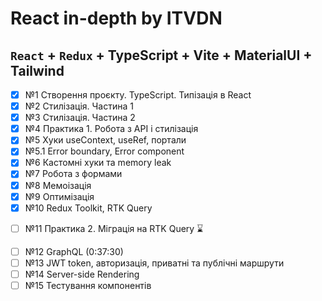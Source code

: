 # React in-depth by ITVDN

## `React` + `Redux` + TypeScript + Vite + MaterialUI + Tailwind

- [x] №1 Створення проєкту. TypeScript. Типізація в React
- [x] №2 Стилізація. Частина 1
- [x] №3 Стилізація. Частина 2
- [x] №4 Практика 1. Робота з API і стилізація
- [x] №5 Хуки useContext, useRef, портали
- [x] №5.1 Error boundary, Error component
- [x] №6 Кастомні хуки та memory leak
- [x] №7 Робота з формами
- [x] №8 Мемоізація 
- [x] №9 Оптимізація 
- [x] №10 Redux Toolkit, RTK Query 
+ [ ] №11 Практика 2. Міграція на RTK Query ⌛
- [ ] №12 GraphQL (0:37:30)
- [ ] №13 JWT token, авторизація, приватні та публічні маршрути
- [ ] №14 Server-side Rendering
- [ ] №15 Тестування компонентів
